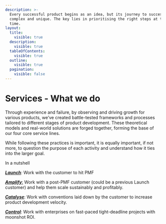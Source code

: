 ```yaml
---
description: >-
  Every successful product begins as an idea, but its journey to success is
  complex and unique. The key lies in prioritising the right steps at the right
  time.
layout:
  title:
    visible: true
  description:
    visible: true
  tableOfContents:
    visible: true
  outline:
    visible: true
  pagination:
    visible: false
---
```


# Services - What we do

Through experience and failure, by observing and driving growth for various products, we’ve created battle-tested frameworks and processes tailored to different stages of product development. These theoretical models and real-world solutions are forged together, forming the base of our four core service lines.&#x20;

While following these practices is important, it is equally important, if not more, to question the purpose of each activity and understand how it ties into the larger goal.&#x20;

In a nutshell

[_**Launch**_](launch-startups-and-early-stage-companies.md)_:_  Work with the customer to hit PMF

[_**Amplify**_:](amplify-scaleups-and-hyper-growth-companies.md) Work with a post-PMF customer (could be a previous Launch customer) and help them scale sustainably and profitably.

[_**Catalyse**_](catalyse-for-companies-looking-for-staff-augmentation-services.md): Work with conventions laid down by the customer to increase product development velocity.

[_**Control**_](control-fast-paced-tight-deadline-projects-with-moonshot-roi-potential.md): Work with enterprises on fast-paced tight-deadline projects with moonshot ROI.

